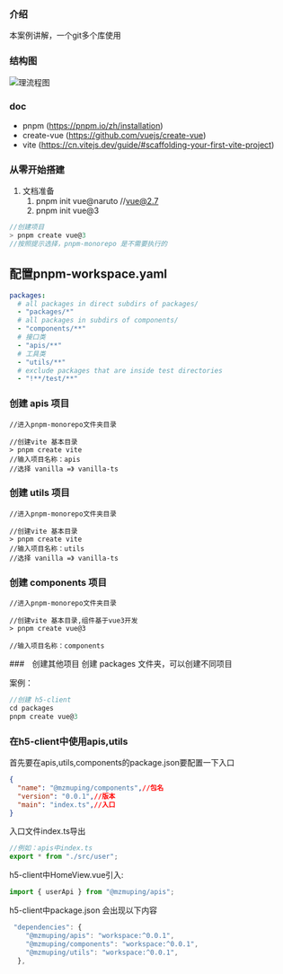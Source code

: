 ### 介绍
本案例讲解，一个git多个库使用
### 结构图

![理流程图](./1.png)

### doc 
- pnpm (https://pnpm.io/zh/installation)
- create-vue (https://github.com/vuejs/create-vue)
- vite (https://cn.vitejs.dev/guide/#scaffolding-your-first-vite-project)

### 从零开始搭建
 1. 文档准备
    1. pnpm init vue@naruto //vue@2.7
    2. pnpm init vue@3
```js
//创建项目
> pnpm create vue@3
//按照提示选择，pnpm-monorepo 是不需要执行的
```
## 配置pnpm-workspace.yaml
```yaml
packages:
  # all packages in direct subdirs of packages/
  - "packages/*"
  # all packages in subdirs of components/
  - "components/**"
  # 接口类
  - "apis/**"
  # 工具类
  - "utils/**"
  # exclude packages that are inside test directories
  - "!**/test/**"
```

### 创建 apis 项目
```
//进入pnpm-monorepo文件夹目录

//创建vite 基本目录
> pnpm create vite
//输入项目名称：apis
//选择 vanilla =》 vanilla-ts
```

### 创建 utils 项目
```
//进入pnpm-monorepo文件夹目录

//创建vite 基本目录
> pnpm create vite
//输入项目名称：utils
//选择 vanilla =》 vanilla-ts

```
### 创建 components 项目
```
//进入pnpm-monorepo文件夹目录

//创建vite 基本目录,组件基于vue3开发
> pnpm create vue@3

//输入项目名称：components
```

###　创建其他项目
创建 packages 文件夹，可以创建不同项目

案例：
```js
//创建 h5-client
cd packages 
pnpm create vue@3

```

### 在h5-client中使用apis,utils
首先要在apis,utils,components的package.json要配置一下入口
```json
{
  "name": "@mzmuping/components",//包名
  "version": "0.0.1",//版本
  "main": "index.ts",//入口
}
```
入口文件index.ts导出
```js
//例如：apis中index.ts
export * from "./src/user";
```

h5-client中HomeView.vue引入:
```js
import { userApi } from "@mzmuping/apis";
```
h5-client中package.json 会出现以下内容
```js
 "dependencies": {
    "@mzmuping/apis": "workspace:^0.0.1",
    "@mzmuping/components": "workspace:^0.0.1",
    "@mzmuping/utils": "workspace:^0.0.1",
  },
```

